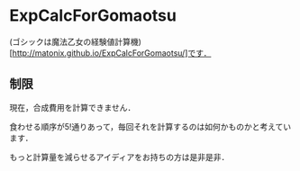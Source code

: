 # ExpCalcForGomaotsu

(ゴシックは魔法乙女の経験値計算機)[http://matonix.github.io/ExpCalcForGomaotsu/]です．

## 制限

現在，合成費用を計算できません．

食わせる順序が5!通りあって，毎回それを計算するのは如何かものかと考えています．

もっと計算量を減らせるアイディアをお持ちの方は是非是非．